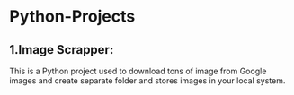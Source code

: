 # Python-Projects

## 1.Image Scrapper:

This is a Python project used to download tons of image from Google images and create separate folder and stores images in your local system.
